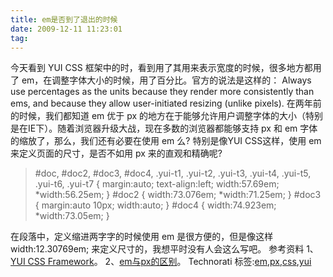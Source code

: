 ```yaml
---
title: em是否到了退出的时候
date: 2009-12-11 11:23:01
tag: 
---
```


今天看到 YUI CSS 框架中的时，看到用了其用来表示宽度的时候，很多地方都用了 em，在调整字体大小的时候，用了百分比。官方的说法是这样的：
Always use percentages as the units because they render more consistently than ems, and because they allow user-initiated resizing (unlike pixels).
在两年前的时候，我们都知道 em 优于 px 的地方在于能够允许用户调整字体的大小（特别是在IE下）。随着浏览器升级大战，现在多数的浏览器都能够支持 px 和 em 字体的缩放了，那么，我们还有必要在使用 em 么?
特别是像YUI CSS这样，使用 em 来定义页面的尺寸，是否不如用 px 来的直观和精确呢?
> #doc, #doc2, #doc3, #doc4, .yui-t1, .yui-t2, .yui-t3, .yui-t4, .yui-t5, .yui-t6, .yui-t7 {
margin:auto;
text-align:left;
width:57.69em;
*width:56.25em;
}
#doc2 {
width:73.076em;
*width:71.25em;
}
#doc3 {
margin:auto 10px;
width:auto;
}
#doc4 {
width:74.923em;
*width:73.05em;
}

在段落中，定义缩进两字字的时候使用 em 是很方便的，但是像这样 width:12.30769em; 来定义尺寸的，我想平时没有人会这么写吧。
参考资料
1、[YUI CSS Framework](http://developer.yahoo.com/yui/fonts/#fontsize)。
2、[em与px的区别](http://www.chinaz.com/Design/Rules/1114194452007.html)。
Technorati 标签:[em](http://technorati.com/tags/em),[px](http://technorati.com/tags/px),[css](http://technorati.com/tags/css),[yui](http://technorati.com/tags/yui)












